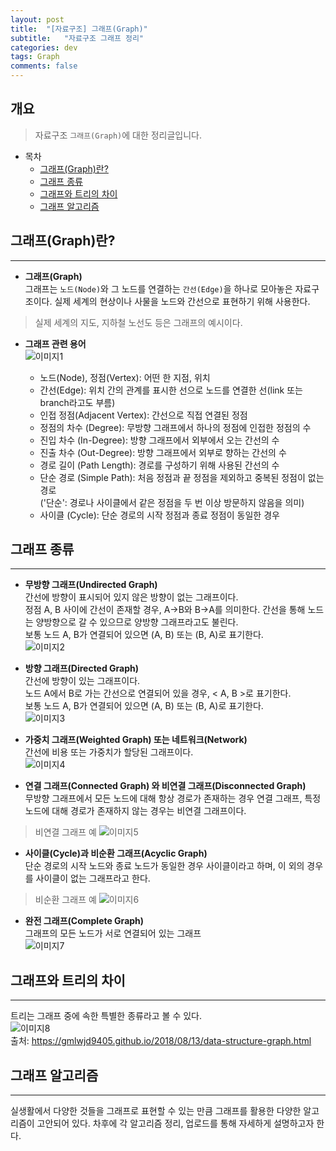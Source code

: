 ```yaml
---
layout: post
title:  "[자료구조] 그래프(Graph)"
subtitle:   "자료구조 그래프 정리"
categories: dev
tags: Graph
comments: false
---
```


## 개요
> 자료구조 `그래프(Graph)`에 대한 정리글입니다.

- 목차
	- [그래프(Graph)란?](#그래프graph란) 
    - [그래프 종류](#그래프-종류)
    - [그래프와 트리의 차이](#그래프와-트리의-차이)
    - [그래프 알고리즘](#그래프-알고리즘)

## 그래프(Graph)란?
---

* __그래프(Graph)__  
그래프는 `노드(Node)`와 그 노드를 연결하는 `간선(Edge)`을 하나로 모아놓은 자료구조이다. 실제 세계의 현상이나 사물을 노드와 간선으로 표현하기 위해 사용한다.
> 실제 세계의 지도, 지하철 노선도 등은 그래프의 예시이다.

* __그래프 관련 용어__  
![이미지1](https://jsim6342.github.io/assets/img/dev/algorithm/2021-04-22-dev-algorithm-graph-picture1.png) 
 
  - 노드(Node), 정점(Vertex): 어떤 한 지점, 위치  
  - 간선(Edge): 위치 간의 관계를 표시한 선으로 노드를 연결한 선(link 또는 branch라고도 부름)  
  - 인접 정점(Adjacent Vertex): 간선으로 직접 연결된 정점  
  - 정점의 차수 (Degree): 무방향 그래프에서 하나의 정점에 인접한 정점의 수  
  - 진입 차수 (In-Degree): 방향 그래프에서 외부에서 오는 간선의 수  
  - 진출 차수 (Out-Degree): 방향 그래프에서 외부로 향하는 간선의 수  
  - 경로 길이 (Path Length): 경로를 구성하기 위해 사용된 간선의 수  
  - 단순 경로 (Simple Path): 처음 정점과 끝 정점을 제외하고 중복된 정점이 없는 경로  
    ('단순': 경로나 사이클에서 같은 정점을 두 번 이상 방문하지 않음을 의미)  
  - 사이클 (Cycle): 단순 경로의 시작 정점과 종료 정점이 동일한 경우  


## 그래프 종류
---
* __무방향 그래프(Undirected Graph)__  
간선에 방향이 표시되어 있지 않은 방향이 없는 그래프이다.  
정점 A, B 사이에 간선이 존재할 경우, A→B와 B→A를 의미한다. 간선을 통해 노드는 양방향으로 갈 수 있으므로 양방향 그래프라고도 불린다.  
보통 노드 A, B가 연결되어 있으면 (A, B) 또는 (B, A)로 표기한다.  
![이미지2](https://jsim6342.github.io/assets/img/dev/algorithm/2021-04-22-dev-algorithm-graph-picture2.png)  

* __방향 그래프(Directed Graph)__  
간선에 방향이 있는 그래프이다.  
노드 A에서 B로 가는 간선으로 연결되어 있을 경우, < A, B >로 표기한다.  
보통 노드 A, B가 연결되어 있으면 (A, B) 또는 (B, A)로 표기한다.  
![이미지3](https://jsim6342.github.io/assets/img/dev/algorithm/2021-04-22-dev-algorithm-graph-picture3.png)  

* __가중치 그래프(Weighted Graph) 또는 네트워크(Network)__  
간선에 비용 또는 가중치가 할당된 그래프이다.  
![이미지4](https://jsim6342.github.io/assets/img/dev/algorithm/2021-04-22-dev-algorithm-graph-picture4.png)  

* __연결 그래프(Connected Graph) 와 비연결 그래프(Disconnected Graph)__  
무방향 그래프에서 모든 노드에 대해 항상 경로가 존재하는 경우 연결 그래프, 특정 노드에 대해 경로가 존재하지 않는 경우는 비연결 그래프이다.  
> 비연결 그래프 예
> ![이미지5](https://jsim6342.github.io/assets/img/dev/algorithm/2021-04-22-dev-algorithm-graph-picture5.png)  

* __사이클(Cycle)과 비순환 그래프(Acyclic Graph)__  
단순 경로의 시작 노드와 종료 노드가 동일한 경우 사이클이라고 하며, 이 외의 경우를 사이클이 없는 그래프라고 한다.  
> 비순환 그래프 예
> ![이미지6](https://jsim6342.github.io/assets/img/dev/algorithm/2021-04-22-dev-algorithm-graph-picture6.png)  

* __완전 그래프(Complete Graph)__  
그래프의 모든 노드가 서로 연결되어 있는 그래프  
![이미지7](https://jsim6342.github.io/assets/img/dev/algorithm/2021-04-22-dev-algorithm-graph-picture7.png)  


## 그래프와 트리의 차이
---
트리는 그래프 중에 속한 특별한 종류라고 볼 수 있다.  
![이미지8](https://jsim6342.github.io/assets/img/dev/algorithm/2021-04-22-dev-algorithm-graph-picture8.png)  
출처: https://gmlwjd9405.github.io/2018/08/13/data-structure-graph.html


## 그래프 알고리즘
---
실생활에서 다양한 것들을 그래프로 표현할 수 있는 만큼 그래프를 활용한 다양한 알고리즘이 고안되어 있다. 차후에 각 알고리즘 정리, 업로드를 통해 자세하게 설명하고자 한다.